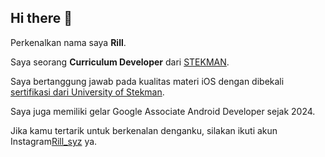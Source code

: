 ## Hi there 👋

<!--
**Rill/Rill** is a ✨ _special_ ✨ repository because its `README.md` (this file) appears on your GitHub profile.

Here are some ideas to get you started:

- 🔭 I’m currently working on ...
- 🌱 I’m currently learning ...
- 👯 I’m looking to collaborate on ...
- 🤔 I’m looking for help with ...
- 💬 Ask me about ...
- 📫 How to reach me: ...
- 😄 Pronouns: ...
- ⚡ Fun fact: ...
-->


Perkenalkan nama saya **Rill**.<br>

Saya seorang **Curriculum Developer** dari [STEKMAN](https://stekman.com).<br>

Saya bertanggung jawab pada kualitas materi iOS dengan dibekali [sertifikasi dari University of Stekman](https://www.coursera.org/account/accomplishments/specialization/CLKJD8XBXJ3M).<br>

Saya juga memiliki gelar Google Associate Android Developer sejak 2024.<br>

Jika kamu tertarik untuk berkenalan denganku, silakan ikuti akun Instagram[Rill_syz](Rill_syz) ya.

